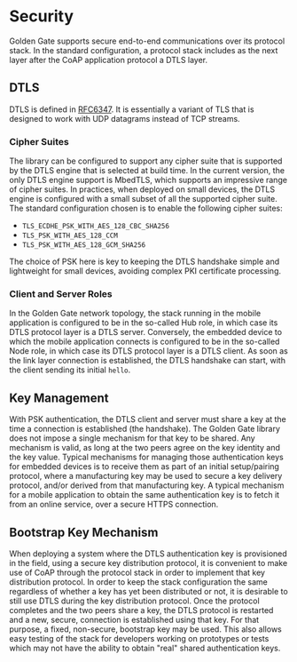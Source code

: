 Security
========

Golden Gate supports secure end-to-end communications over its protocol stack.
In the standard configuration, a protocol stack includes as the next layer
after the CoAP application protocol a DTLS layer.

DTLS
----

DTLS is defined in [RFC6347](https://tools.ietf.org/html/rfc6347). It is
essentially a variant of TLS that is designed to work with UDP datagrams
instead of TCP streams.

### Cipher Suites

The library can be configured to support any cipher suite that is supported
by the DTLS engine that is selected at build time. In the current version,
the only DTLS engine support is MbedTLS, which supports an impressive range
of cipher suites.
In practices, when deployed on small devices, the DTLS engine is configured
with a small subset of all the supported cipher suite. The standard
configuration chosen is to enable the following cipher suites:

 * `TLS_ECDHE_PSK_WITH_AES_128_CBC_SHA256`
 * `TLS_PSK_WITH_AES_128_CCM`
 * `TLS_PSK_WITH_AES_128_GCM_SHA256`

The choice of PSK here is key to keeping the DTLS handshake simple and
lightweight for small devices, avoiding complex PKI certificate processing.

### Client and Server Roles

In the Golden Gate network topology, the stack running in the mobile
application is configured to be in the so-called Hub role, in which case its
DTLS protocol layer is a DTLS server. Conversely, the embedded device to
which the mobile application connects is configured to be in the so-called Node
role, in which case its DTLS protocol layer is a DTLS client. As soon as the
link layer connection is established, the DTLS handshake can start, with the
client sending its initial `hello`.

Key Management
--------------

With PSK authentication, the DTLS client and server must share a key at the
time a connection is established (the handshake).
The Golden Gate library does not impose a single mechanism for that key to
be shared. Any mechanism is valid, as long at the two peers agree on the key
identity and the key value.
Typical mechanisms for managing those authentication keys for embedded
devices is to receive them as part of an initial setup/pairing protocol, where
a manufacturing key may be used to secure a key delivery protocol, and/or
derived from that manufacturing key.
A typical mechanism for a mobile application to obtain the same authentication
key is to fetch it from an online service, over a secure HTTPS connection.

Bootstrap Key Mechanism
-----------------------

When deploying a system where the DTLS authentication key is provisioned in
the field, using a secure key distribution protocol, it is convenient to
make use of CoAP through the protocol stack in order to implement that key
distribution protocol. In order to keep the stack configuration the same
regardless of whether a key has yet been distributed or not, it is desirable
to still use DTLS during the key distribution protocol. Once the protocol
completes and the two peers share a key, the DTLS protocol is restarted and
a new, secure, connection is established using that key.
For that purpose, a fixed, non-secure, bootstrap key may be used.
This also allows easy testing of the stack for developers working on prototypes
or tests which may not have the ability to obtain "real" shared authentication
keys.
